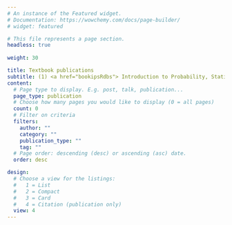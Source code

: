 ```yaml
---
# An instance of the Featured widget.
# Documentation: https://wowchemy.com/docs/page-builder/
# widget: featured

# This file represents a page section.
headless: true
 
weight: 30

title: Textbook publications
subtitle: (1) <a href="bookipsRdbs"> Introduction to Probability, Statistics and  R; Foundations for Data-Based Sciences </a> (2) <a href="bookbmstdr/"> Bayesian modeling of spatio-temporal data with R. </a> All my other publications are listed on  <a href="/publicationlist.html">  my publication page. </a> 
content:
  # Page type to display. E.g. post, talk, publication...
  page_type: publication
  # Choose how many pages you would like to display (0 = all pages)
  count: 0
  # Filter on criteria
  filters:
    author: ""
    category: ""
    publication_type: ""
    tag: ""
  # Page order: descending (desc) or ascending (asc) date.
  order: desc

design:
  # Choose a view for the listings:
  #   1 = List
  #   2 = Compact
  #   3 = Card
  #   4 = Citation (publication only)
  view: 4
---
```


